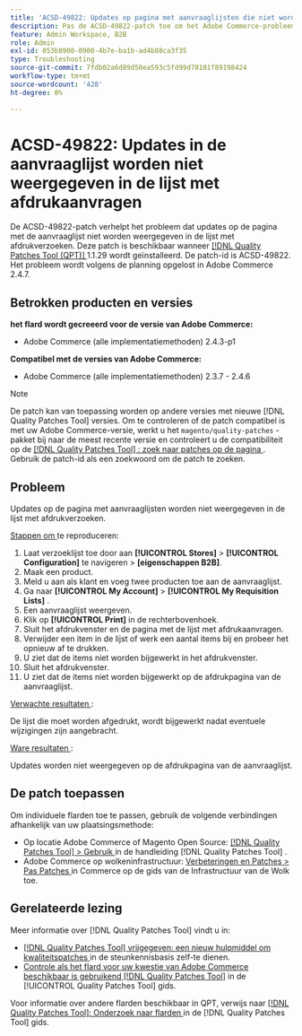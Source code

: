 ```yaml
---
title: 'ACSD-49822: Updates op pagina met aanvraaglijsten die niet worden weergegeven in de lijst met afdrukverzoeken'
description: Pas de ACSD-49822-patch toe om het Adobe Commerce-probleem op te lossen, waarbij updates op de pagina met de aanvraaglijst niet worden weergegeven in de lijst met afdrukverzoeken.
feature: Admin Workspace, B2B
role: Admin
exl-id: 053b8900-0900-4b7e-ba1b-ad4b88ca3f35
type: Troubleshooting
source-git-commit: 7fdb02a6d89d50ea593c5fd99d78101f89198424
workflow-type: tm+mt
source-wordcount: '428'
ht-degree: 0%

---
```


# ACSD-49822: Updates in de aanvraaglijst worden niet weergegeven in de lijst met afdrukaanvragen

De ACSD-49822-patch verhelpt het probleem dat updates op de pagina met de aanvraaglijst niet worden weergegeven in de lijst met afdrukverzoeken. Deze patch is beschikbaar wanneer [[!DNL Quality Patches Tool (QPT)] ](https://experienceleague.adobe.com/nl/docs/commerce-operations/tools/quality-patches-tool/quality-patches-tool-to-self-serve-quality-patches) 1.1.29 wordt geïnstalleerd. De patch-id is ACSD-49822. Het probleem wordt volgens de planning opgelost in Adobe Commerce 2.4.7.

## Betrokken producten en versies

**het flard wordt gecreeerd voor de versie van Adobe Commerce:**

* Adobe Commerce (alle implementatiemethoden) 2.4.3-p1

**Compatibel met de versies van Adobe Commerce:**

* Adobe Commerce (alle implementatiemethoden) 2.3.7 - 2.4.6

>[!NOTE]
>
>De patch kan van toepassing worden op andere versies met nieuwe [!DNL Quality Patches Tool] versies. Om te controleren of de patch compatibel is met uw Adobe Commerce-versie, werkt u het `magento/quality-patches` -pakket bij naar de meest recente versie en controleert u de compatibiliteit op de [[!DNL Quality Patches Tool] : zoek naar patches op de pagina ](https://experienceleague.adobe.com/tools/commerce-quality-patches/index.html?lang=nl-NL) . Gebruik de patch-id als een zoekwoord om de patch te zoeken.

## Probleem

Updates op de pagina met aanvraaglijsten worden niet weergegeven in de lijst met afdrukverzoeken.

<u> Stappen om </u> te reproduceren:

1. Laat verzoeklijst toe door aan **[!UICONTROL Stores]** > **[!UICONTROL Configuration]** te navigeren > **[eigenschappen B2B]**.
1. Maak een product.
1. Meld u aan als klant en voeg twee producten toe aan de aanvraaglijst.
1. Ga naar **[!UICONTROL My Account]** > **[!UICONTROL My Requisition Lists]** .
1. Een aanvraaglijst weergeven.
1. Klik op **[!UICONTROL Print]** in de rechterbovenhoek.
1. Sluit het afdrukvenster en de pagina met de lijst met afdrukaanvragen.
1. Verwijder een item in de lijst of werk een aantal items bij en probeer het opnieuw af te drukken.
1. U ziet dat de items niet worden bijgewerkt in het afdrukvenster.
1. Sluit het afdrukvenster.
1. U ziet dat de items niet worden bijgewerkt op de afdrukpagina van de aanvraaglijst.

<u> Verwachte resultaten </u>:

De lijst die moet worden afgedrukt, wordt bijgewerkt nadat eventuele wijzigingen zijn aangebracht.

<u> Ware resultaten </u>:

Updates worden niet weergegeven op de afdrukpagina van de aanvraaglijst.

## De patch toepassen

Om individuele flarden toe te passen, gebruik de volgende verbindingen afhankelijk van uw plaatsingsmethode:

* Op locatie Adobe Commerce of Magento Open Source: [[!DNL Quality Patches Tool] > Gebruik ](/help/tools/quality-patches-tool/usage.md) in de handleiding [!DNL Quality Patches Tool] .
* Adobe Commerce op wolkeninfrastructuur: [ Verbeteringen en Patches > Pas Patches ](https://experienceleague.adobe.com/docs/commerce-cloud-service/user-guide/develop/upgrade/apply-patches.html?lang=nl-NL) in Commerce op de gids van de Infrastructuur van de Wolk toe.

## Gerelateerde lezing

Meer informatie over [!DNL Quality Patches Tool] vindt u in:

* [[!DNL Quality Patches Tool]  vrijgegeven: een nieuw hulpmiddel om kwaliteitspatches ](https://experienceleague.adobe.com/nl/docs/commerce-operations/tools/quality-patches-tool/quality-patches-tool-to-self-serve-quality-patches) in de steunkennisbasis zelf-te dienen.
* [ Controle als het flard voor uw kwestie van Adobe Commerce beschikbaar is gebruikend  [!DNL Quality Patches Tool]](/help/tools/quality-patches-tool/patches-available-in-qpt/check-patch-for-magento-issue-with-magento-quality-patches.md) in de [!UICONTROL Quality Patches Tool] gids.


Voor informatie over andere flarden beschikbaar in QPT, verwijs naar [[!DNL Quality Patches Tool]: Onderzoek naar flarden ](https://experienceleague.adobe.com/tools/commerce-quality-patches/index.html?lang=nl-NL) in de [!DNL Quality Patches Tool] gids.
